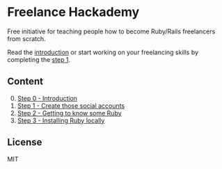 # Freelance Hackademy

Free initiative for teaching people how to become Ruby/Rails freelancers from scratch.

Read the [introduction](/intro.md) or start working
on your freelancing skills by completing the [step 1](/steps/1.md).

## Content

0. [Step 0 - Introduction](/steps/0.md)
1. [Step 1 - Create those social accounts](/steps/1.md)
2. [Step 2 - Getting to know some Ruby](/steps/2.md)
3. [Step 3 - Installing Ruby locally](/steps/3.md)

## License

MIT
